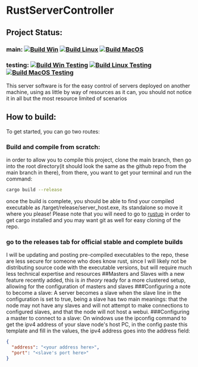 # RustServerController

## Project Status: 
### main: [![Build Win](https://github.com/SturdyFool10/RustServerController/actions/workflows/build_win.yml/badge.svg?branch=main)](https://github.com/SturdyFool10/RustServerController/actions/workflows/build_win.yml) [![Build Linux](https://github.com/SturdyFool10/RustServerController/actions/workflows/build_linux.yml/badge.svg)](https://github.com/SturdyFool10/RustServerController/actions/workflows/build_linux.yml) [![Build MacOS](https://github.com/SturdyFool10/RustServerController/actions/workflows/build_MacOS.yml/badge.svg)](https://github.com/SturdyFool10/RustServerController/actions/workflows/build_MacOS.yml)
### testing: [![Build Win Testing](https://github.com/SturdyFool10/RustServerController/actions/workflows/build_win_testing.yml/badge.svg)](https://github.com/SturdyFool10/RustServerController/actions/workflows/build_win_testing.yml) [![Build Linux Testing](https://github.com/SturdyFool10/RustServerController/actions/workflows/build_linux_testing.yml/badge.svg)](https://github.com/SturdyFool10/RustServerController/actions/workflows/build_linux_testing.yml) [![Build MacOS Testing](https://github.com/SturdyFool10/RustServerController/actions/workflows/build_MacOS_testing.yml/badge.svg)](https://github.com/SturdyFool10/RustServerController/actions/workflows/build_MacOS_testing.yml)
This server software is for the easy control of servers deployed on another machine, using as little by way of resources as it can, you should not notice it in all but the most resource limited of scenarios
## How to build:
To get started, you can go two routes:
### Build and compile from scratch:
in order to allow you to compile this project, clone the main branch, then go into the root directory(it should look the same as the github repo from the main branch in there), from there, you want to get your terminal and run the command:
```bash
cargo build --release
```
once the build is complete, you should be able to find your compiled executable as /target/release/server_host.exe, its standalone so move it where you please!
Please note that you will need to go to <a href="http://rustup.rs">rustup</a> in order to get cargo installed and you may want git as well for easy cloning of the repo.
### go to the releases tab for official stable and complete builds
I will be updating and posting pre-compiled executables to the repo, these are less secure for someone who does know rust, since I will likely not be distributing source code with the executable versions, but will require much less technical expertise and resources
##Masters and Slaves
with a new feature recently added, this is *in theory* ready for a more clustered setup, allowing for the configuration of masters and slaves
###Configuring a note to become a slave:
A server becomes a slave when the slave line in the configuration is set to true, being a slave has two main meanings: that the node may not have any slaves and will not attempt to make connections to configured slaves, and that the node will not host a webui.
###Configuring a master to connect to a slave:
On windows use the ipconfig command to get the ipv4 address of your slave node's host PC, in the config paste this template and fill in the values, the ipv4 address goes into the address field:
```json
{
  "address": "<your address here>",
  "port": "<slave's port here>"
}
```
